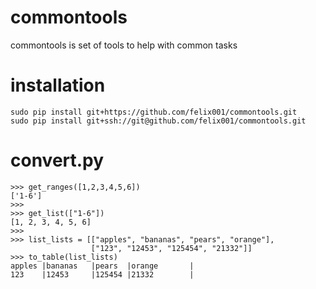 # commontools
commontools is set of tools to help with common tasks

# installation

```
sudo pip install git+https://github.com/felix001/commontools.git
sudo pip install git+ssh://git@github.com/felix001/commontools.git
```

# convert.py

```
>>> get_ranges([1,2,3,4,5,6])
['1-6']
>>> 
>>> get_list(["1-6"])
[1, 2, 3, 4, 5, 6]
>>>
>>> list_lists = [["apples", "bananas", "pears", "orange"],
                  ["123", "12453", "125454", "21332"]]
>>> to_table(list_lists)
apples |bananas   |pears  |orange       |
123    |12453     |125454 |21332        |
```
